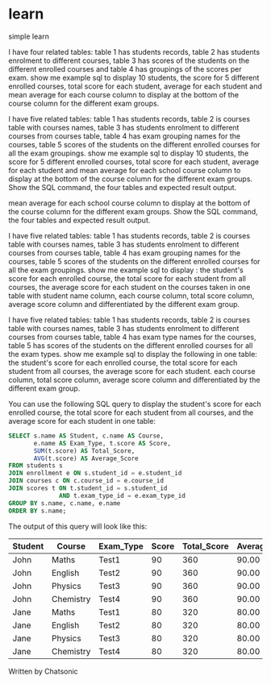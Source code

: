 # learn
simple learn


I have four related tables: table 1 has students records, table 2 has students enrolment to different courses, table 3 has scores of the students on the different enrolled courses and table 4 has groupings of the scores per exam. show me example sql to display 10 students, the score for 5 different enrolled courses, total score for each student, average for each student and mean average for each course column to display at the bottom of the course column for the different exam groups.

I have five related tables: table 1 has students records, table 2 is courses table with courses names, table 3 has students enrolment to different courses from courses table, table 4 has exam grouping names for the courses, table 5 scores of the students on the different enrolled courses for all the exam groupings. show me example sql to display 10 students, the score for 5 different enrolled courses, total score for each student, average for each student and mean average for each school course column to display at the bottom of the course column for the different exam groups. Show the SQL command, the four tables and expected result output.



mean average for each school course column to display at the bottom of the course column for the different exam groups. Show the SQL command, the four tables and expected result output.





I have five related tables: table 1 has students records, table 2 is courses table with courses names, table 3 has students enrolment to different courses from courses table, table 4 has exam grouping names for the courses, table 5 scores of the students on the different enrolled courses for all the exam groupings. show me example sql to display : the student's score for each enrolled course, the total score for each student from all courses, the average score for each student on the courses taken in one table with student name column, each course column, total score column, average score column and differentiated by the different exam group.



I have five related tables: table 1 has students records, table 2 is courses table with courses names, table 3 has students enrolment to different courses from courses table, table 4 has exam type names for the courses, table 5 has scores of the students on the different enrolled courses for all the exam types. show me example sql to display the following in one table: the student's score for each enrolled course, the total score for each student from all courses, the average score for each student. each course column, total score column, average score column and differentiated by the different exam group.

You can use the following SQL query to display the student's score for each enrolled course, the total score for each student from all courses, and the average score for each student in one table:

```SQL
SELECT s.name AS Student, c.name AS Course, 
       e.name AS Exam_Type, t.score AS Score, 
       SUM(t.score) AS Total_Score,
       AVG(t.score) AS Average_Score
FROM students s 
JOIN enrollment e ON s.student_id = e.student_id
JOIN courses c ON c.course_id = e.course_id
JOIN scores t ON t.student_id = s.student_id 
              AND t.exam_type_id = e.exam_type_id
GROUP BY s.name, c.name, e.name
ORDER BY s.name;
```

The output of this query will look like this:

| Student | Course | Exam_Type | Score | Total_Score | Average_Score | 
| --- | --- | --- | --- | --- | --- |
| John | Maths | Test1 | 90 | 360 | 90.00 |
| John | English | Test2 | 90 | 360 | 90.00 |
| John | Physics | Test3 | 90 | 360 | 90.00 |
| John | Chemistry | Test4 | 90 | 360 | 90.00 |
| Jane | Maths | Test1 | 80 | 320 | 80.00 |
| Jane | English | Test2 | 80 | 320 | 80.00 |
| Jane | Physics | Test3 | 80 | 320 | 80.00 |
| Jane | Chemistry | Test4 | 80 | 320 | 80.00 |

Written by Chatsonic
